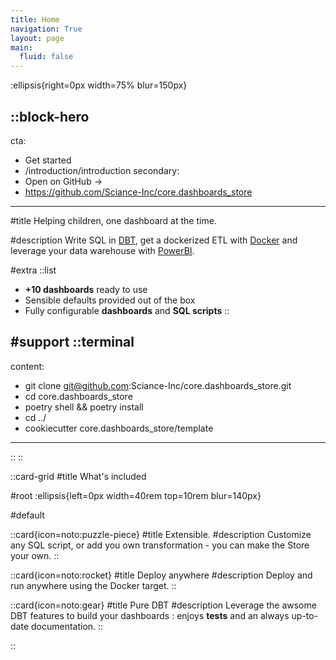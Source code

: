 ```yaml
---
title: Home
navigation: True
layout: page
main:
  fluid: false
---
```


:ellipsis{right=0px width=75% blur=150px}

::block-hero
---
cta:
  - Get started
  - /introduction/introduction
secondary:
  - Open on GitHub →
  - https://github.com/Sciance-Inc/core.dashboards_store
---

#title
Helping children, one dashboard at the time.

#description
Write SQL in [DBT](https://docs.getdbt.com/), get a dockerized ETL with [Docker](https://www.docker.com/) and leverage your data warehouse with [PowerBI](https://powerbi.microsoft.com/).

#extra
  ::list
  - **+10 dashboards** ready to use
  - Sensible defaults provided out of the box
  - Fully configurable **dashboards** and **SQL scripts**
  ::

#support
  ::terminal
  ---
  content:
  - git clone git@github.com:Sciance-Inc/core.dashboards_store.git
  - cd core.dashboards_store
  - poetry shell && poetry install
  - cd ../ 
  - cookiecutter core.dashboards_store/template 
  ---
  ::
::

::card-grid
#title
What's included

#root
:ellipsis{left=0px width=40rem top=10rem blur=140px}

#default

  ::card{icon=noto:puzzle-piece}
  #title
  Extensible.
  #description
  Customize any SQL script, or add you own transformation - you can make the Store your own.
  ::

  ::card{icon=noto:rocket}
  #title
  Deploy anywhere
  #description
  Deploy and run anywhere using the Docker target.
  ::

  ::card{icon=noto:gear}
  #title
  Pure DBT
  #description
  Leverage the awsome DBT features to build your dashboards : enjoys **tests** and an always up-to-date documentation.
  ::

::
